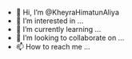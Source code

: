 - 👋 Hi, I’m @KheyraHimatunAliya
- 👀 I’m interested in ...
- 🌱 I’m currently learning ...
- 💞️ I’m looking to collaborate on ...
- 📫 How to reach me ...

<!---
KheyraHimatunAliya/KheyraHimatunAliya is a ✨ special ✨ repository because its `README.md` (this file) appears on your GitHub profile.
You can click the Preview link to take a look at your changes.
--->
